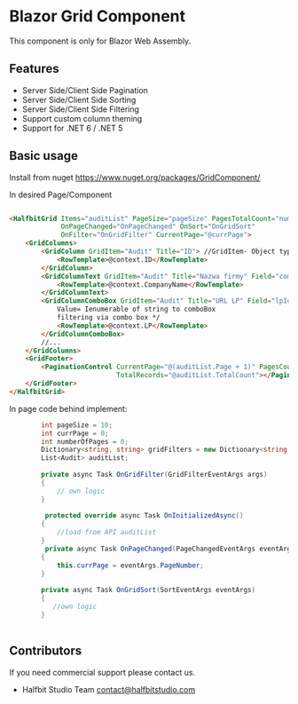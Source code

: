 # Blazor Grid Component

This component is only for Blazor Web Assembly.


##  Features
* Server Side/Client Side Pagination
* Server Side/Client Side Sorting
* Server Side/Client Side Filtering
* Support custom column theming
* Support for .NET 6 / .NET 5
## Basic usage

Install from nuget
https://www.nuget.org/packages/GridComponent/

In desired Page/Component

```html

<HalfbitGrid Items="auditList" PageSize="pageSize" PagesTotalCount="numberOfPages" DisplayFilters="true"
             OnPageChanged="OnPageChanged" OnSort="OnGridSort"
             OnFilter="OnGridFilter" CurrentPage="@currPage">
    <GridColumns>
        <GridColumn GridItem="Audit" Title="ID"> //GridItem- Object type
            <RowTemplate>@context.ID</RowTemplate>
        </GridColumn>
        <GridColumnText GridItem="Audit" Title="Nazwa firmy" Field="companyName"> //GridColumnText- allow filtering
            <RowTemplate>@context.CompanyName</RowTemplate>
        </GridColumnText>
        <GridColumnComboBox GridItem="Audit" Title="URL LP" Field="lpId" Value="lpDictionary"> /* GridColumnText- allow,
            Value= Ienumerable of string to comboBox
            filtering via combo box */
            <RowTemplate>@context.LP</RowTemplate>
        </GridColumnComboBox>
        //...
    </GridColumns>
    <GridFooter>
        <PaginationControl CurrentPage="@(auditList.Page + 1)" PagesCount="@numberOfPages"
                           TotalRecords="@auditList.TotalCount"></PaginationControl>
    </GridFooter>
</HalfbitGrid>
```

In page code behind implement:

```c#
        int pageSize = 10;
        int currPage = 0;
        int numberOfPages = 0;
        Dictionary<string, string> gridFilters = new Dictionary<string, string>();
        List<Audit> auditList;
        
        private async Task OnGridFilter(GridFilterEventArgs args)
        {
            // own logic
        }
        
         protected override async Task OnInitializedAsync()
        {
            //load from API auditList
        }
         private async Task OnPageChanged(PageChangedEventArgs eventArgs)
        {
            this.currPage = eventArgs.PageNumber;
        }
        
        private async Task OnGridSort(SortEventArgs eventArgs)
        {
           //own logic
        }
        
```

## Contributors

If you need commercial support please contact us.

* Halfbit Studio Team <contact@halfbitstudio.com>


